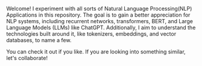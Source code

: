 Welcome! I experiment with all sorts of Natural Language Processing(NLP) Applications in this repository. The goal is to gain a better appreciation for NLP systems, including recurrent networks, transformers, BERT, and Large Language Models (LLMs) like ChatGPT. Additionally, I aim to understand the technologies built around it, like tokenizers, embeddings, and vector databases, to name a few.

You can check it out if you like. If you are looking into something similar, let's collaborate!
